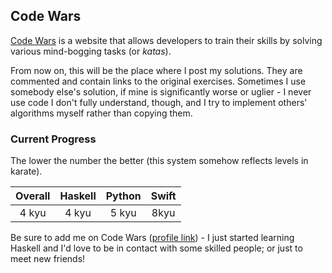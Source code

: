 ## Code Wars
[Code Wars][1] is a website that allows developers to train their skills by solving various mind-bogging tasks (or _katas_).

From now on, this will be the place where I post my solutions. They are commented and contain links to the original exercises. Sometimes I use somebody else's solution, if mine is significantly worse or uglier - I never use code I don't fully understand, though, and I try to implement others' algorithms myself rather than copying them.

### Current Progress
The lower the number the better (this system somehow reflects levels in karate).

| Overall | Haskell | Python | Swift|
| :-----: | :-----: | :----: | :---:|
| 4 kyu   | 4 kyu   | 5 kyu  | 8kyu |

 Be sure to add me on Code Wars ([profile link][2]) - I just started learning Haskell and I'd love to be in contact with some skilled people; or just to meet new friends!

[1]: https://www.codewars.com/
[2]: https://www.codewars.com/users/EugLion
